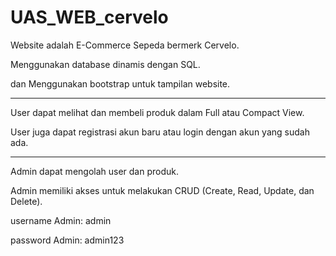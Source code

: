 # UAS_WEB_cervelo

Website adalah E-Commerce Sepeda bermerk Cervelo.

Menggunakan database dinamis dengan SQL.

dan Menggunakan bootstrap untuk tampilan website.

---

User dapat melihat dan membeli produk dalam Full atau Compact View.

User juga dapat registrasi akun baru atau login dengan akun yang sudah ada.

---

Admin dapat mengolah user dan produk.

Admin memiliki akses untuk melakukan CRUD (Create, Read, Update, dan Delete).

username Admin: admin

password Admin: admin123
